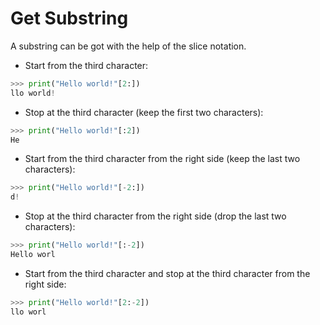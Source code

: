 # Get Substring

A substring can be got with the help of the slice notation.

* Start from the third character:
```python
>>> print("Hello world!"[2:])
llo world!
```

* Stop at the third character (keep the first two characters):
```python
>>> print("Hello world!"[:2])
He
```

* Start from the third character from the right side (keep the last two characters):
```python
>>> print("Hello world!"[-2:])
d!
```

* Stop at the third character from the right side (drop the last two characters):
```python
>>> print("Hello world!"[:-2])
Hello worl
```

* Start from the third character and stop at the third character from the right side:
```python
>>> print("Hello world!"[2:-2])
llo worl
```
